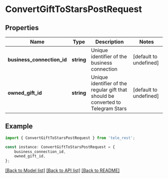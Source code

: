 # ConvertGiftToStarsPostRequest


## Properties

Name | Type | Description | Notes
------------ | ------------- | ------------- | -------------
**business_connection_id** | **string** | Unique identifier of the business connection | [default to undefined]
**owned_gift_id** | **string** | Unique identifier of the regular gift that should be converted to Telegram Stars | [default to undefined]

## Example

```typescript
import { ConvertGiftToStarsPostRequest } from 'tele_rest';

const instance: ConvertGiftToStarsPostRequest = {
    business_connection_id,
    owned_gift_id,
};
```

[[Back to Model list]](../README.md#documentation-for-models) [[Back to API list]](../README.md#documentation-for-api-endpoints) [[Back to README]](../README.md)
